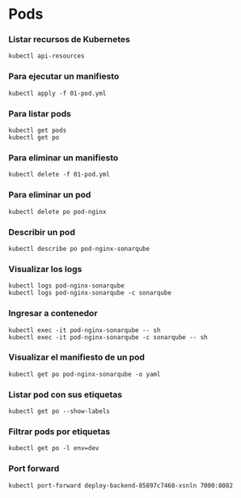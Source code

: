 # Pods

### Listar recursos de Kubernetes
```
kubectl api-resources
```

### Para ejecutar un manifiesto
```
kubectl apply -f 01-pod.yml
```

### Para listar pods
```
kubectl get pods
kubectl get po
```

### Para eliminar un manifiesto
```
kubectl delete -f 01-pod.yml
```

### Para eliminar un pod
```
kubectl delete po pod-nginx
```

### Describir un pod
```
kubectl describe po pod-nginx-sonarqube
```

### Visualizar los logs
```
kubectl logs pod-nginx-sonarqube
kubectl logs pod-nginx-sonarqube -c sonarqube
```

### Ingresar a contenedor
```
kubectl exec -it pod-nginx-sonarqube -- sh
kubectl exec -it pod-nginx-sonarqube -c sonarqube -- sh
```

### Visualizar el manifiesto de un pod
```
kubectl get po pod-nginx-sonarqube -o yaml
```

### Listar pod con sus etiquetas
```
kubectl get po --show-labels
```

### Filtrar pods por etiquetas
```
kubectl get po -l env=dev
```

### Port forward
```
kubectl port-forward deploy-backend-85897c7468-xsnln 7000:8082
```